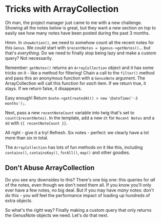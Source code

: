 # Tricks with ArrayCollection

Oh man, the project manager just came to me with a new challenge. Showing all the
notes below is great, but they want a new section on top to easily see how many notes
have been posted during the past 3 months.

Hmm. In `showAction()`, we need to somehow count all the recent notes for this `Genus`.
We *could* start with `$recentNotes = $genus->getNotes()`... but that's *everything*. Do
we need to finally stop being lazy and make a custom query? Not necessarily.

Remember: `getNotes()` returns an `ArrayCollection` object and it has some tricks
on it - like a method for filtering! Chain a call to the `filter()` method and pass
this an anonymous function with a `GenusNote` argument. The ArrayCollection will
call this function for *each* item. If we return true, it stays. If we return false,
it disappears.

Easy enough! Return `$note->getCreatedAt() > new \DateTime('-3 months');`.

Next, pass a new `recentNoteCount` variable into twig that's set to `count($recentNotes)`.
In the template, add a new `dt` for `Recent Notes` and a `dd` with `{{ recentNoteCount }}`.

All right - give it a try! Refresh. Six notes - perfect: we clearly have a lot more
than six in total.

The `ArrayCollection` has lots of fun methods on it like this, including `contains()`,
`containsKey()`, `forAll()`, `map()` and other goodies.

## Don't Abuse ArrayCollection

Do you see any downsides to this? There's one big one: this queries for *all* of
the notes, even though we don't need them all. If you know you'll only ever have
a few notes, no big deal. But if you may have *many* notes: don't do this - you
*will* feel the performance impact of loading up hundreds of extra objects.

So what's the *right* way? Finally making a custom query that only returns the
GenusNote objects we need. Let's do that next.
